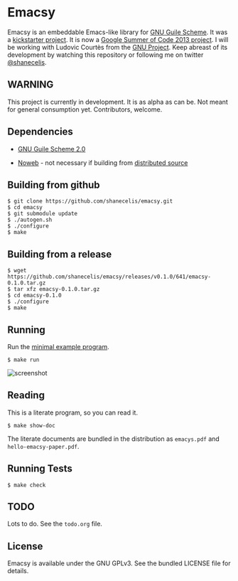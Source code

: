 Emacsy
======

Emacsy is an embeddable Emacs-like library for [GNU Guile
Scheme](http://www.gnu.org/software/guile/).  It was a [kickstarter
project](http://www.kickstarter.com/projects/568774734/emacsy-an-embeddable-emacs/?ref=kicktraq).
It is now a [Google Summer of Code 2013
project](https://google-melange.appspot.com/gsoc/proposal/review/google/gsoc2013/shanecelis/1).
I will be working with Ludovic Courtès from the [GNU
Project](http://www.gnu.org/gnu/thegnuproject.html).  Keep abreast of
its development by watching this repository or following me on twitter
[@shanecelis](https://twitter.com/shanecelis).

WARNING
-------

This project is currently in development.  It is as alpha as can be.
Not meant for general consumption yet.  Contributors, welcome.

Dependencies
------------

* [GNU Guile Scheme 2.0](http://www.gnu.org/software/guile/)

* [Noweb](http://www.cs.tufts.edu/~nr/noweb/) - not necessary if building from [distributed source](https://github.com/shanecelis/emacsy/releases)

Building from github
--------------------

    $ git clone https://github.com/shanecelis/emacsy.git
    $ cd emacsy
    $ git submodule update
    $ ./autogen.sh
    $ ./configure
    $ make

Building from a release
---------------------

    $ wget https://github.com/shanecelis/emacsy/releases/v0.1.0/641/emacsy-0.1.0.tar.gz
    $ tar xfz emacsy-0.1.0.tar.gz
    $ cd emacsy-0.1.0
    $ ./configure
    $ make

Running 
-------

Run the [minimal example
program](http://gnufoo.org/emacsy/minimal-emacsy-example.pdf).

    $ make run

![screenshot](https://raw.github.com/shanecelis/emacsy/master/support/images/screenshot-small.png)

Reading 
-------

This is a literate program, so you can read it.  

    $ make show-doc

The literate documents are bundled in the distribution as `emacys.pdf`
and `hello-emacsy-paper.pdf`.

Running Tests
-------------

    $ make check

TODO
----

Lots to do.  See the `todo.org` file.

License
-------

Emacsy is available under the GNU GPLv3. See the bundled LICENSE file
for details.  
